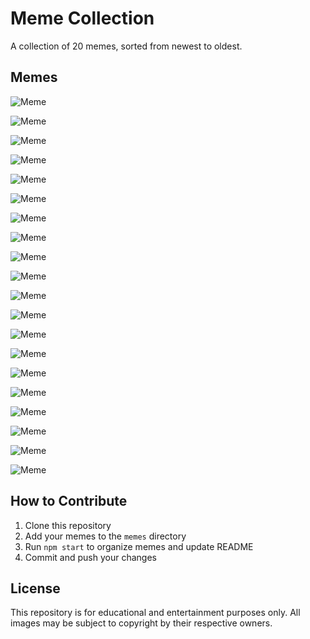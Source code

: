 # Meme Collection

A collection of 20 memes, sorted from newest to oldest.

## Memes

![Meme](memes/meme-1.webp)

![Meme](memes/meme-2.webp)

![Meme](memes/meme-3.webp)

![Meme](memes/meme-4.webp)

![Meme](memes/meme-5.jpg)

![Meme](memes/meme-6.jpg)

![Meme](memes/meme-7.jpg)

![Meme](memes/meme-8.webp)

![Meme](memes/meme-9.webp)

![Meme](memes/meme-10.jpeg)

![Meme](memes/meme-11.png)

![Meme](memes/meme-12.png)

![Meme](memes/meme-13.png)

![Meme](memes/meme-14.webp)

![Meme](memes/meme-15.webp)

![Meme](memes/meme-16.webp)

![Meme](memes/meme-17.jpg)

![Meme](memes/meme-18.jpg)

![Meme](memes/meme-19.jpg)

![Meme](memes/meme-20.jpg)

## How to Contribute

1. Clone this repository
2. Add your memes to the `memes` directory
3. Run `npm start` to organize memes and update README
4. Commit and push your changes

## License

This repository is for educational and entertainment purposes only.
All images may be subject to copyright by their respective owners.
